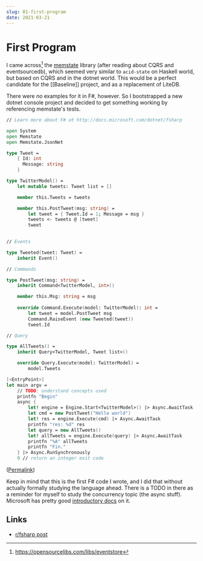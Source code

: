 ```yaml
---
slug: 01-first-program
date: 2021-03-21
---
```


# First Program

I came across[^osl] the [memstate](https://github.com/DevrexLabs/memstate) library (after reading about CQRS and eventsourcedb), which seemed very similar to `acid-state` on Haskell world, but based on CQRS and in the dotnet world. This would be a perfect candidate for the [[Baseline]] project, and as a replacement of LiteDB. 

There were *no* examples for it in F#, however. So I bootstrapped a new dotnet console project and decided to get something working by referencing memstate's tests.

```fsharp
// Learn more about F# at http://docs.microsoft.com/dotnet/fsharp

open System
open Memstate
open Memstate.JsonNet

type Tweet =
    { Id: int
      Message: string
    }

type TwitterModel() =
    let mutable tweets: Tweet list = []

    member this.Tweets = tweets

    member this.PostTweet(msg: string) = 
        let tweet = { Tweet.Id = 1; Message = msg }
        tweets <- tweets @ [tweet]
        tweet
        

// Events 

type Tweeted(tweet: Tweet) =
    inherit Event()

// Commands

type PostTweet(msg: string) = 
    inherit Command<TwitterModel, int>()

    member this.Msg: string = msg
    
    override Command.Execute(model: TwitterModel): int =
        let tweet = model.PostTweet msg
        Command.RaiseEvent (new Tweeted(tweet))
        tweet.Id

// Query

type AllTweets() =
    inherit Query<TwitterModel, Tweet list>()

    override Query.Execute(model: TwitterModel) =
        model.Tweets

[<EntryPoint>]
let main argv =
    // TODO: understand concepts used
    printfn "Begin"
    async {
        let! engine = Engine.Start<TwitterModel>() |> Async.AwaitTask
        let cmd = new PostTweet("Hello world")
        let! res = engine.Execute(cmd) |> Async.AwaitTask
        printfn "res: %d" res
        let query = new AllTweets()
        let! allTweets = engine.Execute(query) |> Async.AwaitTask
        printfn "%A" allTweets
        printfn "Fin."
    } |> Async.RunSynchronously
    0 // return an integer exit code
```

([Permalink](https://github.com/srid/OneBird/blob/88b7bad964bd6513f9033b563a3541b9774e09e8/Program.fs#L1-L60))

Keep in mind that this is the first F# code I wrote, and I did that without actually formally studying the language ahead. There is a TODO in there as a reminder for myself to study the concurrency topic (the async stuff). Microsoft has pretty good [introductory docs](https://docs.microsoft.com/en-us/dotnet/fsharp/tutorials/asynchronous-and-concurrent-programming/async?source=docs) on it.

<script src="https://utteranc.es/client.js"
        repo="srid/learning-fsharp"
        issue-term="pathname"
        theme="github-light"
        crossorigin="anonymous"
        async>
</script>

## Links

- [r/fsharp post](https://www.reddit.com/r/fsharp/comments/mablsh/memstate_inmemory_eventsourced_acidtransactional/)

[^osl]: https://opensourcelibs.com/libs/eventstore
